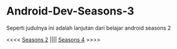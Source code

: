 # Android-Dev-Seasons-3

Seperti judulnya ini adalah lanjutan dari belajar android seasons 2

<<<< [Seasons 2](https://github.com/Dhino12/Android-Dev-Seasons-2) |||| [Seasons 4](https://github.com/Dhino12/Android-Dev-Seasons-4) >>>>
